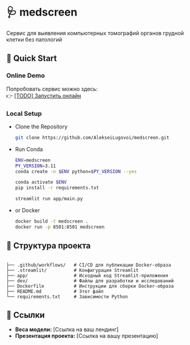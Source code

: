 # 🩺 medscreen
Сервис для выявления компьютерных томографий органов грудной клетки без патологий

## 🚀 Quick Start

### Online Demo
Попробовать сервис можно здесь:  
👉 [[TODO] Запустить онлайн](https://d848d1e027dd94c969d950ddf81efe6c9.clg07azjl.paperspacegradient.com)  

### Local Setup

- Clone the Repository
    ```sh
    git clone https://github.com/AlekseiLugovoi/medscreen.git
    ```

- Run Conda
    ```sh
    ENV=medscreen
    PY_VERSION=3.11
    conda create -n $ENV python=$PY_VERSION --yes

    conda activate $ENV
    pip install -r requirements.txt
    ```
    ```sh
    streamlit run app/main.py
    ```

- or Docker
    ```sh
    docker build -t medscreen .
    docker run -p 8501:8501 medscreen
    ```

## 📂 Структура проекта
```

├── .github/workflows/   # CI/CD для публикации Docker-образа
├── .streamlit/          # Конфигурация Streamlit
├── app/                 # Исходный код Streamlit-приложения
├── dev/                 # Файлы для разработки и исследований
├── Dockerfile           # Инструкции для сборки Docker-образа
├── README.md            # Этот файл
└── requirements.txt     # Зависимости Python
```

## 🔗 Ссылки

- **Веса модели:** [Ссылка на ваш лендинг]
- **Презентация проекта:** [Ссылка на вашу презентацию]
